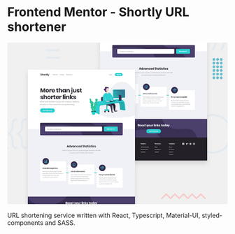 # Frontend Mentor - Shortly URL shortener

![Design preview for the Shortly URL shortener](./design/desktop-preview.jpg)

URL shortening service written with React, Typescript, Material-UI, styled-components and SASS.
